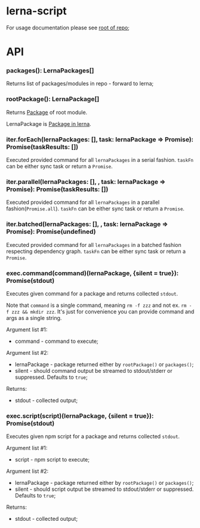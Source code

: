 # lerna-script

For usage documentation please see [root of repo](../README.md);

# API

### packages(): LernaPackages[]
Returns list of packages/modules in repo - forward to lerna;

### rootPackage(): LernaPackage[]
Returns [Package](https://github.com/lerna/lerna/blob/master/src/Package.js) of root module. 

LernaPackage is [Package in lerna](https://github.com/lerna/lerna/blob/master/src/Package.js).
 
### iter.forEach(lernaPackages: [], task: lernaPackage => Promise): Promise(taskResults: [])
Executed provided command for all `lernaPackages` in a serial fashion. `taskFn` can be either sync task or return a `Promise`.

### iter.parallel(lernaPackages: [], , task: lernaPackage => Promise): Promise(taskResults: [])
Executed provided command for all `lernaPackages` in a parallel fashion(`Promise.all`). `taskFn` can be either sync task 
or return a `Promise`.

### iter.batched(lernaPackages: [], , task: lernaPackage => Promise): Promise(undefined)
Executed provided command for all `lernaPackages` in a batched fashion respecting dependency graph. `taskFn` can be either 
sync task or return a `Promise`.

### exec.command(command)(lernaPackage, {silent = true}): Promise(stdout)
Executes given command for a package and returns collected `stdout`.

Note that `command` is a single command, meaning `rm -f zzz` and not ex. `rm -f zzz && mkdir zzz`. It's just for convenience 
you can provide command and args as a single string. 

Argument list #1:
 - command - command to execute;

Argument list #2:
 - lernaPackage - package returned either by `rootPackage()` or `packages()`;
 - silent - should command output be streamed to stdout/stderr or suppressed. Defaults to `true`; 
 
Returns:
 - stdout - collected output; 
 
### exec.script(script)(lernaPackage, {silent = true}): Promise(stdout)
Executes given npm script for a package and returns collected `stdout`.

Argument list #1:
 - script - npm script to execute;

Argument list #2:
 - lernaPackage - package returned either by `rootPackage()` or `packages()`;
 - silent - should script output be streamed to stdout/stderr or suppressed. Defaults to `true`;
 
Returns:
 - stdout - collected output;